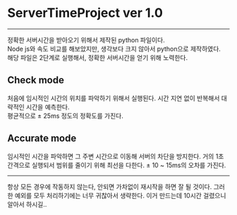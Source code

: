 # ServerTimeProject ver 1.0
***
정확한 서버시간을 받아오기 위해서 제작된 python 파일이다.  
Node js와 속도 비교를 해보았지만, 생각보다 크지 않아서 python으로 제작하였다.  
해당 파일은 2단계로 실행해서, 정확한 서버시간을 얻기 위해 노력한다.

## Check mode
처음에 임시적인 시간의 위치를 파악하기 위해서 실행된다. 시간 지연 없이 반복해서 대략적인 시간을 예측한다.    
평균적으로 ± 25ms 정도의 정확도를 가진다.
## Accurate mode
임시적인 시간을 파악하면 그 주변 시간으로 이동해 서버의 차단을 방지한다. 거의 1초 간격으로 실행되서 범위를 줄이기 위해 최선을 다한다. ± 10 ~ 15ms의 오차를 가진다.

***
항상 모든 경우에 작동하지 않는다, 안되면 가차없이 재시작을 하면 잘 될 것이다. 그러한 예외를 모두 처리하기에는 너무 귀찮아서 생략한다. 이거 만드는데 10시간 걸렸으니 알아서 하시길..